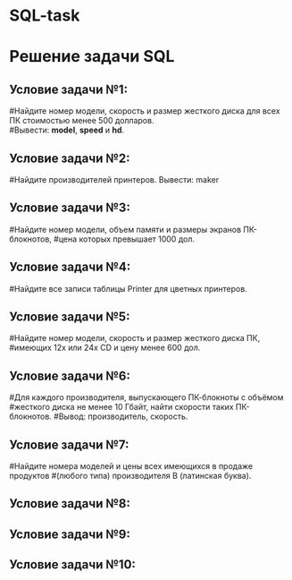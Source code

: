# SQL-task
# Решение задачи SQL

## Условие задачи №1:
#Найдите номер модели, скорость и размер жесткого диска для всех ПК стоимостью менее 500 долларов.  
#Вывести: **model**, **speed** и **hd**.

## Условие задачи №2:
#Найдите производителей принтеров. Вывести: maker

## Условие задачи №3:
#Найдите номер модели, объем памяти и размеры экранов ПК-блокнотов, 
#цена которых превышает 1000 дол.

## Условие задачи №4:
#Найдите все записи таблицы Printer для цветных принтеров.

## Условие задачи №5:
#Найдите номер модели, скорость и размер жесткого диска ПК, 
#имеющих 12x или 24x CD и цену менее 600 дол.

## Условие задачи №6:
#Для каждого производителя, выпускающего ПК-блокноты c объёмом 
#жесткого диска не менее 10 Гбайт, найти скорости таких ПК-блокнотов. 
#Вывод: производитель, скорость.

## Условие задачи №7:
#Найдите номера моделей и цены всех имеющихся в продаже продуктов 
#(любого типа) производителя B (латинская буква).

## Условие задачи №8:

## Условие задачи №9:

## Условие задачи №10:
